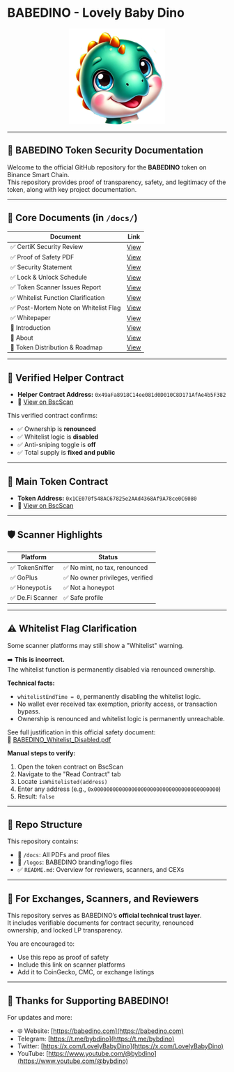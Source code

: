 
# BABEDINO - Lovely Baby Dino

<p align="center">
  <img src="https://raw.githubusercontent.com/babedino/logos/main/dino_baby300.png" alt="BABEDINO Logo" width="220"/>
</p>

---

## 🦖 BABEDINO Token Security Documentation

Welcome to the official GitHub repository for the **BABEDINO** token on Binance Smart Chain.  
This repository provides proof of transparency, safety, and legitimacy of the token, along with key project documentation.

---

## 📄 Core Documents (in `/docs/`)

| Document                                     | Link                                                                 |
|---------------------------------------------|----------------------------------------------------------------------|
| ✅ CertiK Security Review                   | [View](docs/BABEDINO_CertiK_Security_Review.pdf)                     |
| ✅ Proof of Safety PDF                      | [View](docs/BABEDINO_ProofOfSafety.pdf)                              |
| ✅ Security Statement                       | [View](docs/BABEDINO_Token_Security_Statement.pdf)                   |
| ✅ Lock & Unlock Schedule                   | [View](docs/BABEDINO_Lock_Unlock_Schedule.pdf)                       |
| ✅ Token Scanner Issues Report              | [View](docs/BABEDINO_Token_Scanner_Issues_Report.pdf)                |
| ✅ Whitelist Function Clarification         | [View](docs/BABEDINO_Whitelist_Disabled.pdf)                         |
| ✅ Post-Mortem Note on Whitelist Flag       | [View](docs/Post-Mortem%20Note.pdf)                                  |
| ✅ Whitepaper                               | [View](docs/Whitepaper_Lovely_Baby_Dino_BABEDINO.pdf)                |
| 📘 Introduction                             | [View](docs/Introduction.pdf)                                        |
| 📘 About                                     | [View](docs/About.pdf)                                               |
| 📘 Token Distribution & Roadmap             | [View](docs/Token_Distribution_and_Roadmap.pdf)                      |

---

## 🔧 Verified Helper Contract

- **Helper Contract Address:** `0x49aFa8918C14ee081d0D010C8D171AfAe4b5F382`  
- 🔗 [View on BscScan](https://bscscan.com/address/0x49aFa8918C14ee081d0D010C8D171AfAe4b5F382)

This verified contract confirms:
- ✅ Ownership is **renounced**
- ✅ Whitelist logic is **disabled**
- ✅ Anti-sniping toggle is **off**
- ✅ Total supply is **fixed and public**

---

## 🧪 Main Token Contract

- **Token Address:** `0x1CE070f548AC67825e2AAd4368Af9A78ce0C6080`  
- 🔗 [View on BscScan](https://bscscan.com/token/0x1CE070f548AC67825e2AAd4368Af9A78ce0C6080)

---

## 🛡️ Scanner Highlights

| Platform        | Status                          |
|----------------|----------------------------------|
| ✅ TokenSniffer | ✅ No mint, no tax, renounced    |
| ✅ GoPlus       | ✅ No owner privileges, verified |
| ✅ Honeypot.is  | ✅ Not a honeypot                |
| ✅ De.Fi Scanner| ✅ Safe profile                  |

---

## ⚠️ Whitelist Flag Clarification

Some scanner platforms may still show a "Whitelist" warning.

➡️ **This is incorrect.**  
The whitelist function is permanently disabled via renounced ownership.

**Technical facts:**
- `whitelistEndTime = 0`, permanently disabling the whitelist logic.
- No wallet ever received tax exemption, priority access, or transaction bypass.
- Ownership is renounced and whitelist logic is permanently unreachable.

See full justification in this official safety document:  
📄 [BABEDINO_Whitelist_Disabled.pdf](docs/BABEDINO_Whitelist_Disabled.pdf)

**Manual steps to verify:**
1. Open the token contract on BscScan
2. Navigate to the "Read Contract" tab
3. Locate `isWhitelisted(address)`
4. Enter any address (e.g., `0x0000000000000000000000000000000000000000`)
5. Result: `false`

---

## 📂 Repo Structure

This repository contains:
- 📁 `/docs`: All PDFs and proof files  
- 📁 `/logos`: BABEDINO branding/logo files  
- ✅ `README.md`: Overview for reviewers, scanners, and CEXs

---

## 📣 For Exchanges, Scanners, and Reviewers

This repository serves as BABEDINO’s **official technical trust layer**.  
It includes verifiable documents for contract security, renounced ownership, and locked LP transparency.

You are encouraged to:
- Use this repo as proof of safety
- Include this link on scanner platforms
- Add it to CoinGecko, CMC, or exchange listings

---

## 🙏 Thanks for Supporting BABEDINO!

For updates and more:
- 🌐 Website: [https://babedino.com](https://babedino.com)
- Telegram: [https://t.me/bybdino](https://t.me/bybdino)
- Twitter: [https://x.com/LovelyBabyDino](https://x.com/LovelyBabyDino)
- YouTube: [https://www.youtube.com/@bybdino](https://www.youtube.com/@bybdino)
